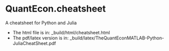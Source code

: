 # QuantEcon.cheatsheet
A cheatsheet for Python and Julia

* The html file is in: _build/html/cheatsheet.html
* The pdf/latex version is in: _build/latex/TheQuantEconMATLAB-Python-JuliaCheatSheet.pdf
